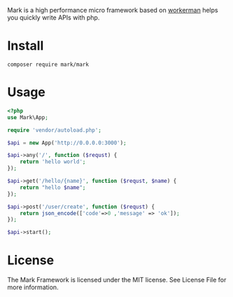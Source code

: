 Mark is a high performance micro framework based on [workerman](https://github.com/walkor/workerman) helps you quickly write APIs with php.

# Install
`composer require mark/mark`

# Usage
```php
<?php
use Mark\App;

require 'vendor/autoload.php';

$api = new App('http://0.0.0.0:3000');

$api->any('/', function ($requst) {
    return 'hello world';
});

$api->get('/hello/{name}', function ($requst, $name) {
    return "hello $name";
});

$api->post('/user/create', function ($requst) {
    return json_encode(['code'=>0 ,'message' => 'ok']);
});

$api->start();
```
# License
The Mark Framework is licensed under the MIT license. See License File for more information.
